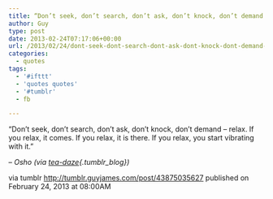 ```yaml
---
title: “Don’t seek, don’t search, don’t ask, don’t knock, don’t demand – relax. If you relax, it comes. If…”
author: Guy
type: post
date: 2013-02-24T07:17:06+00:00
url: /2013/02/24/dont-seek-dont-search-dont-ask-dont-knock-dont-demand-relax-if-you-relax-it-comes-if/
categories:
  - quotes
tags:
  - '#ifttt'
  - 'quotes quotes'
  - '#tumblr'
  - fb

---
```

“Don’t seek, don’t search, don’t ask, don’t knock, don’t demand &#8211; relax. If you relax, it comes. If you relax, it is there. If you relax, you start vibrating with it.”

&#8211; _Osho (via [tea-daze][1]{.tumblr_blog})_

via tumblr http://tumblr.guyjames.com/post/43875035627 published on February 24, 2013 at 08:00AM

 [1]: http://tea-daze.tumblr.com/